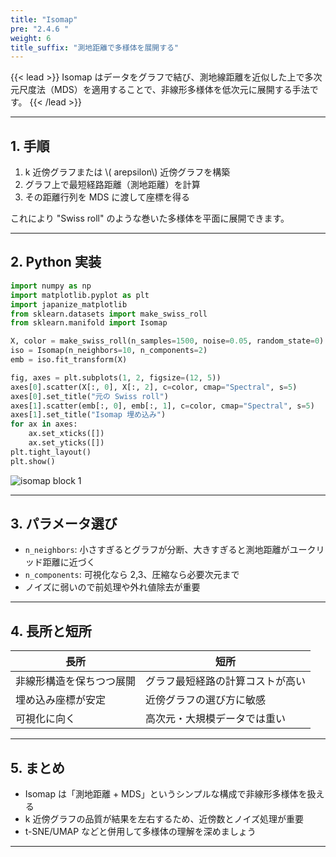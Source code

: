 ```yaml
---
title: "Isomap"
pre: "2.4.6 "
weight: 6
title_suffix: "測地距離で多様体を展開する"
---
```


{{< lead >}}
Isomap はデータをグラフで結び、測地線距離を近似した上で多次元尺度法（MDS）を適用することで、非線形多様体を低次元に展開する手法です。
{{< /lead >}}

---

## 1. 手順

1. k 近傍グラフまたは \\(
arepsilon\\) 近傍グラフを構築
2. グラフ上で最短経路距離（測地距離）を計算
3. その距離行列を MDS に渡して座標を得る

これにより "Swiss roll" のような巻いた多様体を平面に展開できます。

---

## 2. Python 実装

```python
import numpy as np
import matplotlib.pyplot as plt
import japanize_matplotlib
from sklearn.datasets import make_swiss_roll
from sklearn.manifold import Isomap

X, color = make_swiss_roll(n_samples=1500, noise=0.05, random_state=0)
iso = Isomap(n_neighbors=10, n_components=2)
emb = iso.fit_transform(X)

fig, axes = plt.subplots(1, 2, figsize=(12, 5))
axes[0].scatter(X[:, 0], X[:, 2], c=color, cmap="Spectral", s=5)
axes[0].set_title("元の Swiss roll")
axes[1].scatter(emb[:, 0], emb[:, 1], c=color, cmap="Spectral", s=5)
axes[1].set_title("Isomap 埋め込み")
for ax in axes:
    ax.set_xticks([])
    ax.set_yticks([])
plt.tight_layout()
plt.show()
```

![isomap block 1](/images/basic/dimensionality-reduction/isomap_block01.svg)

---

## 3. パラメータ選び

- `n_neighbors`: 小さすぎるとグラフが分断、大きすぎると測地距離がユークリッド距離に近づく
- `n_components`: 可視化なら 2,3、圧縮なら必要次元まで
- ノイズに弱いので前処理や外れ値除去が重要

---

## 4. 長所と短所

| 長所 | 短所 |
| ---- | ---- |
| 非線形構造を保ちつつ展開 | グラフ最短経路の計算コストが高い |
| 埋め込み座標が安定 | 近傍グラフの選び方に敏感 |
| 可視化に向く | 高次元・大規模データでは重い |

---

## 5. まとめ

- Isomap は「測地距離 + MDS」というシンプルな構成で非線形多様体を扱える
- k 近傍グラフの品質が結果を左右するため、近傍数とノイズ処理が重要
- t-SNE/UMAP などと併用して多様体の理解を深めましょう

---
